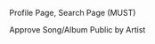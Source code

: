 <!-- April 2 2024 -->

Profile Page, Search Page (MUST)

<!-- April 3 2024 -->

Approve Song/Album Public by Artist
